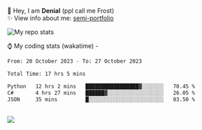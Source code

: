 🤚 Hey, I am **Denial** (ppl call me Frost)  
✨ View info about me: [semi-portfolio](https://frostx.is-a.dev)

<img alt="My repo stats" src="https://github-readme-stats.vercel.app/api?username=FrostX-Official&show_icons=true&theme=radical">

⌚ My coding stats (wakatime) -

<!--START_SECTION:waka-->

```txt
From: 20 October 2023 - To: 27 October 2023

Total Time: 17 hrs 5 mins

Python   12 hrs 2 mins   █████████████████▓░░░░░░░   70.45 %
C#       4 hrs 27 mins   ██████▓░░░░░░░░░░░░░░░░░░   26.05 %
JSON     35 mins         █░░░░░░░░░░░░░░░░░░░░░░░░   03.50 %
```

<!--END_SECTION:waka-->
<br>
<img src="https://spotify-github-profile.vercel.app/api/view.svg?uid=31srkkuzzvig3lqyqlakxnoqfz6y&cover_image=true&theme=default&show_offline=true&background_color=0d1117&interchange=false&bar_color=7024ff">
